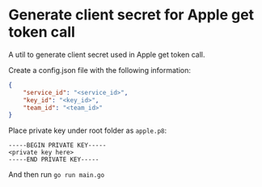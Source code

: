 # Generate client secret for Apple get token call
A util to generate client secret used in Apple get token call.

Create a config.json file with the following information:
```json
{
	"service_id": "<service_id>",
	"key_id": "<key_id>",
	"team_id": "<team_id>"
}
```
Place private key under root folder as `apple.p8`:
```
-----BEGIN PRIVATE KEY-----
<private key here>
-----END PRIVATE KEY-----
```
And then run `go run main.go`